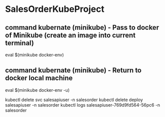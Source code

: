 # SalesOrderKubeProject

## command kubernate (minikube) - Pass to docker of Minikube (create an image into current terminal)
eval $(minikube docker-env)

## command kubernate (minikube) - Return to docker local machine
eval $(minikube docker-env -u)

kubectl delete svc salesapiuser -n salesorder
kubectl delete deploy salesapiuser -n salesorder
kubectl logs salesapiuser-769d9fd564-56pc6 -n salesorder

